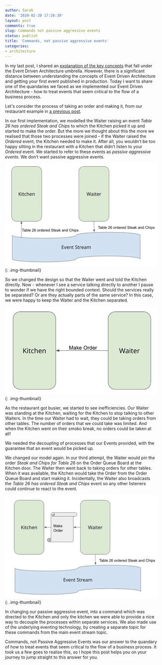```yaml
---
author: Sarah
date: '2020-02-20 17:26:30'
layout: post
comments: true
slug: Commands not passive aggressive events
status: publish
title: 'Commands, not passive aggressive events'
categories:
- architecture
---
```


In my last post, I shared an [explanation of the key concepts](https://sarahtaraporewalla.com/architecture/Event-Driven-Architecture-Terminology) that fall under the Event Driven Architecture umbrella. However, there is a significant distance between understanding the concepts of Event Driven Architecture and getting your first event published in production. Today I want to share one of the quandaries we faced as we implemented our Event Driven Architecture - how to treat events that seem critical to the flow of a business process. 

Let's consider the process of taking an order and making it, from our restaurant example in [a previous post](https://sarahtaraporewalla.com/architecture/Event-Driven-Architecture-Terminology).

In our first implementation, we modelled the Waiter raising an event _Table 26 has ordered Steak and Chips_ to which the Kitchen picked it up and started to make the order. But the more we thought about this the more we realised that those two processes were joined - if the Waiter raised the _Ordered_ event, the Kitchen needed to make it. After all, you wouldn’t be too happy sitting in the restaurant with a Kitchen that didn’t listen to your _Ordered_ event. We started to refer to these events as _passive aggressive events_. We don’t want passive aggressive events.

![Restaurant Services](/assets/posts/event_driven_architecture_terminology/passive-aggressive-event.png){: .img-thumbnail}

So we changed the design so that the Waiter went and told the Kitchen directly. Now - whenever I see a service talking directly to another I pause to wonder if we have the right bounded context. Should the services really be separated? Or are they actually parts of the same service? In this case, we were happy to keep the Waiter and the Kitchen separated.

![Restaurant Services](/assets/posts/event_driven_architecture_terminology/direct-call.png){: .img-thumbnail}


As the restaurant got busier, we started to see inefficiencies. Our Waiter was standing at the Kitchen, waiting for the Kitchen to stop talking to other Waiters. In the time our Waiter had to wait, they could be taking orders from other tables. The number of orders that we could take was limited. And when the Kitchen went on their smoko break, no orders could be taken at all! 

We needed the decoupling of processes that our Events provided, with the guarantee that an event would be picked up. 

We changed our model again. In our third attempt, the Waiter would pin the order _Steak and Chips for Table 26_ on the Order Queue Board at the Kitchen door. The Waiter then went back to taking orders for other tables. When it was available, the Kitchen would take the Order from the Order Queue Board and start making it. Incidentally, the Waiter also broadcasts the _Table 26 has ordered Steak and Chips_ event so any other listeners could continue to react to the event.

![Restaurant Services](/assets/posts/event_driven_architecture_terminology/event-and-command.png){: .img-thumbnail}

In changing our passive aggressive event, into a command which was directed to the Kitchen and only the kitchen we were able to provide a nice way to decouple the processes within separate services. We also made use of the underlying eventing technology, by creating a separate topic for these commands from the main event stream topic. 

Commands, not Passive Aggressive Events was our answer to the quandary of how to treat events that seem critical to the flow of a business process. It took us a few goes to realise this, so I hope this post helps you on your journey to jump straight to this answer for you.

